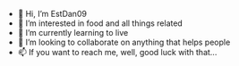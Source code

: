 - 👋 Hi, I’m EstDan09
- 👀 I’m interested in food and all things related
- 🌱 I’m currently learning to live
- 💞️ I’m looking to collaborate on anything that helps people
- 📫 If you want to reach me, well, good luck with that...

<!---
EstDan09/EstDan09 is a ✨ special ✨ repository because its `README.md` (this file) appears on your GitHub profile.
You can click the Preview link to take a look at your changes.
--->
